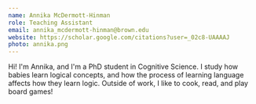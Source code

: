 ```yaml
---
name: Annika McDermott-Hinman
role: Teaching Assistant
email: annika_mcdermott-hinman@brown.edu
website: https://scholar.google.com/citations?user=_02c8-UAAAAJ
photo: annika.png
---
```


Hi! I'm Annika, and I'm a PhD student in Cognitive Science. I study how babies learn logical concepts, and how the process of learning language affects how they learn logic. Outside of work, I like to cook, read, and play board games!
